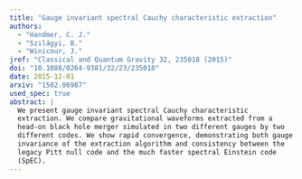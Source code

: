 ```yaml
---
title: "Gauge invariant spectral Cauchy characteristic extraction"
authors:
  - "Handmer, C. J."
  - "Szilágyi, B."
  - "Winicour, J."
jref: "Classical and Quantum Gravity 32, 235018 (2015)"
doi: "10.1088/0264-9381/32/23/235018"
date: 2015-12-01
arxiv: "1502.06987"
used_spec: true
abstract: |
  We present gauge invariant spectral Cauchy characteristic
  extraction. We compare gravitational waveforms extracted from a
  head-on black hole merger simulated in two different gauges by two
  different codes. We show rapid convergence, demonstrating both gauge
  invariance of the extraction algorithm and consistency between the
  legacy Pitt null code and the much faster spectral Einstein code
  (SpEC).
---
```

